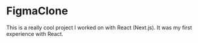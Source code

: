 # FigmaClone
This is a really cool project I worked on with React (Next.js). It was my first experience with React.
